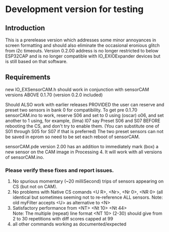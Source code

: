 # Development version for testing
## Introduction
This is a prerelease version which addresses some minor annoyances in screen formatting and should also eliminate the occasional eronious glitch from i2c timeouts.
Version 0.2.00 address is no longer restricted to below ESP32CAP and is no longer compatible with IO_EXIOExpander devices but is still based on that software.

## Requirements

new IO_EXSensorCAM.h should work in conjunction with sensorCAM versions ABOVE 0.1.70 (version 0.2.0 included)

Should ALSO work with earlier releases PROVIDED the user can reserve and preset two sensors in bank 0 for compatibility.
To get pre 0.1.70 sensorCAM.ino to work, reserve S06 and set to 0 using (oscar) o06, and set another to 1 using, for example, (lima) l07 say
Preset S06 and S07 BEFORE rebooting the CS, and don't try to enable them.  (You can substitute one of S01 through S05 for S07 if that is preferred)
The two preset sensors can not be saved in eprom so need to be set each reboot of sensorCAM.

sensorCAM.pde version 2.00 has an addition to immediately mark (box) a new sensor on the CAM image in Processing 4.  It will work with all versions of sensorCAM.ino.  

### Please verify these fixes and report issues.

1.  No spurious momentary (~20 milliSecond) trips of sensors appearing on CS (but not on CAM).
2.  No problems with Native CS comands \<U R>, \<Nr>, \<Nr 0>, \<NR 0> (all identical but sometimes seeming not to re-reference ALL sensors.
     Note: old myFilter accepts \<U> as alternative to \<N>
3.	Satisfactory performance from \<NT> \<Nt 10> \<Nt 44>  
	 Note: The multiple (repeat) line format \<NT 10> (2-30) should give from 2 to 30 repetitions with diff scores capped at 99
4.  all other commands working as documented/expected




  